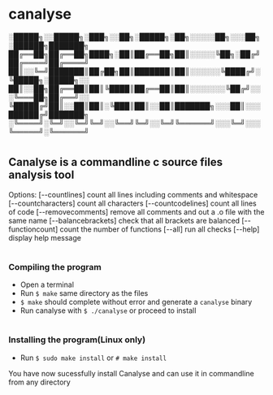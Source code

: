 # canalyse
░█████╗░░█████╗░███╗░░██╗░█████╗░██╗░░░░░██╗░░░██╗░██████╗███████╗
██╔══██╗██╔══██╗████╗░██║██╔══██╗██║░░░░░╚██╗░██╔╝██╔════╝██╔════╝
██║░░╚═╝███████║██╔██╗██║███████║██║░░░░░░╚████╔╝░╚█████╗░█████╗░░
██║░░██╗██╔══██║██║╚████║██╔══██║██║░░░░░░░╚██╔╝░░░╚═══██╗██╔══╝░░
╚█████╔╝██║░░██║██║░╚███║██║░░██║███████╗░░░██║░░░██████╔╝███████╗
░╚════╝░╚═╝░░╚═╝╚═╝░░╚══╝╚═╝░░╚═╝╚══════╝░░░╚═╝░░░╚═════╝░╚══════╝
#                 
<h2>Canalyse is a commandline c source files analysis tool</h2>


Options: [--countlines] count all lines including comments and whitespace
         [--countcharacters] count all characters
         [--countcodelines] count all lines of code
         [--removecomments] remove all comments and out a .o file with the same name
         [--balancebrackets] check that all brackets are balanced
         [--functioncount] count the number of functions
         [--all] run all checks
         [--help] display help message

#
<h3>Compiling the program</h3>

 - Open a terminal  
 - Run `$ make` same directory as the files
 - `$ make` should complete without error and generate a `canalyse` binary
 - Run canalyse with `$ ./canalyse` or proceed to install
#

<h3>Installing the program(Linux only)</h3>

  - Run `$ sudo make install` or `# make install`

You have now sucessfully install Canalyse and can use it in commandline from any directory
